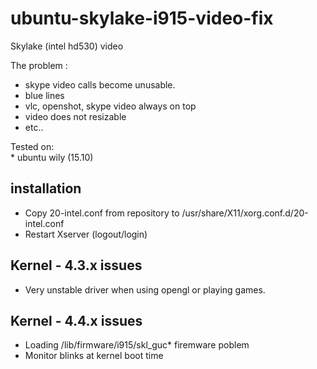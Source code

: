 # ubuntu-skylake-i915-video-fix<br />

Skylake (intel hd530) video <br />

The problem :<br />
 * skype video calls become unusable.<br />
 * blue lines<br />
 * vlc, openshot, skype video always on top<br />
 * video does not resizable<br />
 * etc..<br />
 

Tested on:  <br />
     * ubuntu wily (15.10)  <br />

## installation
* Copy 20-intel.conf from repository to /usr/share/X11/xorg.conf.d/20-intel.conf
* Restart Xserver (logout/login)


## Kernel - 4.3.x issues
 * Very unstable driver when using opengl or playing games.
 
## Kernel - 4.4.x issues
 * Loading /lib/firmware/i915/skl_guc* firemware poblem
 * Monitor blinks at kernel boot time
